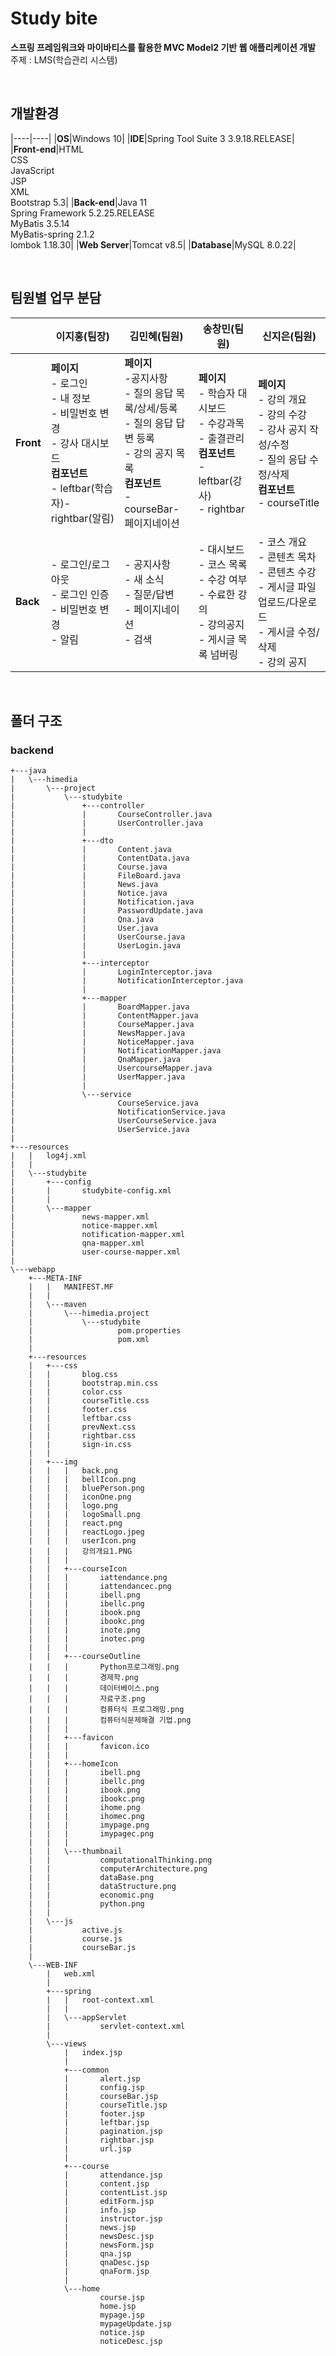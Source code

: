 # Study bite

**스프링 프레임워크와 마이바티스를 활용한 MVC Model2 기반 웹 애플리케이션 개발**<br>
주제 : LMS(학습관리 시스템)

<br>

## **개발환경**<br>
|----|----|
|**OS**|Windows 10|
|**IDE**|Spring Tool Suite 3 3.9.18.RELEASE|
|**Front-end**|HTML<br>CSS<br>JavaScript<br>JSP<br>XML<br>Bootstrap 5.3|
|**Back-end**|Java 11<br>Spring Framework 5.2.25.RELEASE<br>MyBatis 3.5.14<br>MyBatis-spring 2.1.2<br>lombok 1.18.30|
|**Web Server**|Tomcat v8.5|
|**Database**|MySQL 8.0.22|

<br>


## **팀원별 업무 분담**<br>
|    |**이지홍(팀장)**|**김민혜(팀원)**|**송창민(팀원)**|**신지은(팀원)**|
|----|---|---|---|---|
|**Front**|**페이지**<br>- 로그인<br>- 내 정보<br>- 비밀번호 변경<br>- 강사 대시보드<br>**컴포넌트**<br>- leftbar(학습자)- rightbar(알림)|**페이지**<br>-공지사항<br>- 질의 응답 목록/상세/등록<br>- 질의 응답 답변 등록<br>- 강의 공지 목록<br>**컴포넌트**<br>- courseBar- 페이지네이션|**페이지**<br>- 학습자 대시보드<br>- 수강과목<br>- 출결관리<br>**컴포넌트**<br>- leftbar(강사)<br>- rightbar|**페이지**<br>- 강의 개요<br>- 강의 수강<br>- 강사 공지 작성/수정<br>- 질의 응답 수정/삭제<br>**컴포넌트**<br>- courseTitle|
|**Back**|- 로그인/로그아웃<br>- 로그인 인증<br>- 비밀번호 변경<br>- 알림<br>|- 공지사항<br>- 새 소식<br>- 질문/답변<br>- 페이지네이션<br>- 검색<br>|- 대시보드<br>- 코스 목록<br>- 수강 여부<br>- 수료한 강의<br>- 강의공지<br>- 게시글 목록 넘버링<br>|- 코스 개요<br>- 콘텐츠 목차<br>- 콘텐츠 수강<br>- 게시글 파일 업로드/다운로드<br>- 게시글 수정/삭제 <br>- 강의 공지<br>|

<br>

## **폴더 구조**<br>
### backend
```
+---java
|   \---himedia
|       \---project
|           \---studybite
|               +---controller
|               |       CourseController.java
|               |       UserController.java
|               |
|               +---dto
|               |       Content.java
|               |       ContentData.java
|               |       Course.java
|               |       FileBoard.java
|               |       News.java
|               |       Notice.java
|               |       Notification.java
|               |       PasswordUpdate.java
|               |       Qna.java
|               |       User.java
|               |       UserCourse.java
|               |       UserLogin.java
|               |
|               +---interceptor
|               |       LoginInterceptor.java
|               |       NotificationInterceptor.java
|               |
|               +---mapper
|               |       BoardMapper.java
|               |       ContentMapper.java
|               |       CourseMapper.java
|               |       NewsMapper.java
|               |       NoticeMapper.java
|               |       NotificationMapper.java
|               |       QnaMapper.java
|               |       UsercourseMapper.java
|               |       UserMapper.java
|               |
|               \---service
|                       CourseService.java
|                       NotificationService.java
|                       UserCourseService.java
|                       UserService.java
|
+---resources
|   |   log4j.xml
|   |
|   \---studybite
|       +---config
|       |       studybite-config.xml
|       |
|       \---mapper
|               news-mapper.xml
|               notice-mapper.xml
|               notification-mapper.xml
|               qna-mapper.xml
|               user-course-mapper.xml
|
\---webapp
    +---META-INF
    |   |   MANIFEST.MF
    |   |
    |   \---maven
    |       \---himedia.project
    |           \---studybite
    |                   pom.properties
    |                   pom.xml
    |
    +---resources
    |   +---css
    |   |       blog.css
    |   |       bootstrap.min.css
    |   |       color.css
    |   |       courseTitle.css
    |   |       footer.css
    |   |       leftbar.css
    |   |       prevNext.css
    |   |       rightbar.css
    |   |       sign-in.css
    |   |
    |   +---img
    |   |   |   back.png
    |   |   |   bellIcon.png
    |   |   |   bluePerson.png
    |   |   |   iconOne.png
    |   |   |   logo.png
    |   |   |   logoSmall.png
    |   |   |   react.png
    |   |   |   reactLogo.jpeg
    |   |   |   userIcon.png
    |   |   |   강의개요1.PNG
    |   |   |
    |   |   +---courseIcon
    |   |   |       iattendance.png
    |   |   |       iattendancec.png
    |   |   |       ibell.png
    |   |   |       ibellc.png
    |   |   |       ibook.png
    |   |   |       ibookc.png
    |   |   |       inote.png
    |   |   |       inotec.png
    |   |   |
    |   |   +---courseOutline
    |   |   |       Python프로그래밍.png
    |   |   |       경제학.png
    |   |   |       데이터베이스.png
    |   |   |       자료구조.png
    |   |   |       컴퓨터식 프로그래밍.png
    |   |   |       컴퓨터식문제해결 기법.png
    |   |   |
    |   |   +---favicon
    |   |   |       favicon.ico
    |   |   |
    |   |   +---homeIcon
    |   |   |       ibell.png
    |   |   |       ibellc.png
    |   |   |       ibook.png
    |   |   |       ibookc.png
    |   |   |       ihome.png
    |   |   |       ihomec.png
    |   |   |       imypage.png
    |   |   |       imypagec.png
    |   |   |
    |   |   \---thumbnail
    |   |           computationalThinking.png
    |   |           computerArchitecture.png
    |   |           dataBase.png
    |   |           dataStructure.png
    |   |           economic.png
    |   |           python.png
    |   |
    |   \---js
    |           active.js
    |           course.js
    |           courseBar.js
    |
    \---WEB-INF
        |   web.xml
        |
        +---spring
        |   |   root-context.xml
        |   |
        |   \---appServlet
        |           servlet-context.xml
        |
        \---views
            |   index.jsp
            |
            +---common
            |       alert.jsp
            |       config.jsp
            |       courseBar.jsp
            |       courseTitle.jsp
            |       footer.jsp
            |       leftbar.jsp
            |       pagination.jsp
            |       rightbar.jsp
            |       url.jsp
            |
            +---course
            |       attendance.jsp
            |       content.jsp
            |       contentList.jsp
            |       editForm.jsp
            |       info.jsp
            |       instructor.jsp
            |       news.jsp
            |       newsDesc.jsp
            |       newsForm.jsp
            |       qna.jsp
            |       qnaDesc.jsp
            |       qnaForm.jsp
            |
            \---home
                    course.jsp
                    home.jsp
                    mypage.jsp
                    mypageUpdate.jsp
                    notice.jsp
                    noticeDesc.jsp
```
